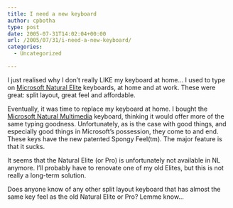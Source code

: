 ```yaml
---
title: I need a new keyboard
author: cpbotha
type: post
date: 2005-07-31T14:02:04+00:00
url: /2005/07/31/i-need-a-new-keyboard/
categories:
  - Uncategorized

---
```

I just realised why I don&#8217;t really LIKE my keyboard at home&#8230; I used to type on [Microsoft Natural Elite][1] keyboards, at home and at work. These were great: split layout, great feel and affordable.

Eventually, it was time to replace my keyboard at home. I bought the [Microsoft Natural Multimedia][2] keyboard, thinking it would offer more of the same typing goodness. Unfortunately, as is the case with good things, and especially good things in Microsoft&#8217;s possession, they come to and end. These keys have the new patented Spongy Feel(tm). The major feature is that it sucks.

It seems that the Natural Elite (or Pro) is unfortunately not available in NL anymore. I&#8217;ll probably have to renovate one of my old Elites, but this is not really a long-term solution.

Does anyone know of any other split layout keyboard that has almost the same key feel as the old Natural Elite or Pro? Lemme know&#8230;

 [1]: http://www.microsoft.com/hardware/mouseandkeyboard/productdetails.aspx?pid=022
 [2]: http://www.microsoft.com/hardware/mouseandkeyboard/productdetails.aspx?pid=019